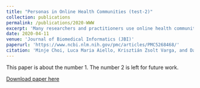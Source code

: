 ```yaml
---
title: "Personas in Online Health Communities (test-2)"
collection: publications
permalink: /publications/2020-WWW
excerpt: 'Many researchers and practitioners use online health communities (OHCs) to influence health behavior and provide patients with social support. One of the biggest challenges in this approach, however, is the rate of attrition. OHCs face similar problems as other social media platforms where user migration happens unless tailored content and appropriate socialization is supported. To provide tailored support for each OHC user , we developed personas in OHCs illustrating user s’ needs and requirements in OHC use. To develop OHC personas, we first interviewed 16 OHC users and administrators to qualitatively understand varying user needs in OHC. Based on their responses, we developed an online survey to systematically investigate OHC personas. We received 184 survey responses from OHC users, which informed their values and their OHC use patterns. We performed open coding analysis with the interview data and cluster analysis with the survey data and consolidated the analyses of the two datasets. Four personas emerged—Caretakers, Opportunists, Scientists, and Adventurers. The results inform users’ interaction behavior and attitude patterns with OHCs. We discuss implications for how these personas inform OHCs in delivering personalized informational and emotional support.'
date: 2020-04-11
venue: 'Journal of Biomedical Informatics (JBI)'
paperurl: 'https://www.ncbi.nlm.nih.gov/pmc/articles/PMC5268468/'
citation: 'Minje Choi, Luca Maria Aiello, Krisztián Zsolt Varga, and Daniele Quercia. 2020. Ten Social Dimensions of Conversations and Relationships. In Proceedings of The Web Conference 2020 (WWW '20). Association for Computing Machinery, New York, NY, USA, 1514–1525. DOI:https://doi.org/10.1145/3366423.3380224'
---
```


This paper is about the number 1. The number 2 is left for future work.

[Download paper here](https://www.ncbi.nlm.nih.gov/pmc/articles/PMC5268468/)
